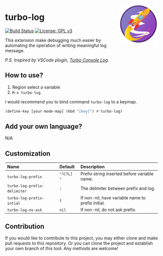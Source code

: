 <a href="https://github.com/jcs-elpa/turbo-log"><img align="right" src="./etc/logo.png" width="128" height="128"></a>

# turbo-log

[![Build Status](https://travis-ci.com/jcs-elpa/turbo-log.svg?branch=master)](https://travis-ci.com/jcs-elpa/turbo-log)
[![License: GPL v3](https://img.shields.io/badge/License-GPL%20v3-blue.svg)](https://www.gnu.org/licenses/gpl-3.0)

This extension make debugging much easier by automating the operation of
writing meaningful log message.

*P.S. Inspired by VSCode plugin, [Turbo Console Log](https://marketplace.visualstudio.com/items?itemName=ChakrounAnas.turbo-console-log).*

## How to use?

1. Region select a variable
2. `M-x turbo-log`

I would recommend you to bind command `turbo-log` to a keymap.

```el
(define-key [your-mode-map] (kbd "[key]") #'turbo-log)
```

## Add your own language?

N/A

## Customization

| Name                         | Default    | Description                                       |
|:-----------------------------|:-----------|:--------------------------------------------------|
| `turbo-log-prefix`           | `"╘[TL] "` | Prefix string inserted before variable name.      |
| `turbo-log-prefix-delimiter` | `: `       | The delimiter between prefix and log.             |
| `turbo-log-prefix-intial`    | `t`        | If non-nil, have variable name to prefix initial. |
| `turbo-log-no-ask`           | `nil`      | If non-nil, do not ask prefix.                    |

## Contribution

If you would like to contribute to this project, you may either
clone and make pull requests to this repository. Or you can
clone the project and establish your own branch of this tool.
Any methods are welcome!
